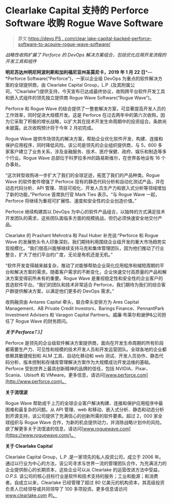 # Clearlake Capital 支持的 Perforce Software 收购 Rogue Wave Software

> 原文:[https://devo PS . com/clear lake-capital-backed-perforce-software-to-acquire-rogue-wave-software/](https://devops.com/clearlake-capital-backed-perforce-software-to-acquire-rogue-wave-software/)

*战略性收购扩展了 Perforce 的 DevOps 解决方案组合，包括优化应用开发流程的开发工具和组件*

**明尼苏达州明尼阿波利斯和加利福尼亚州圣莫尼卡，2019 年 1 月 22 日***—*Perforce Software(“Perforce”)，一家以企业级 DevOps 为重点的软件解决方案的全球提供商，由 Clearlake Capital Group，L.P .(及其附属公司，“Clearlake”)提供支持，今天宣布已达成最终协议，收购跨平台软件开发工具和嵌入式组件的领先独立提供商 Rogue Wave Software(“Rogue Wave”)。

Perforce 和 Rogue Wave 的结合提供了一整套解决方案，可显著提高开发人员的工作效率，同时促进大规模开发。这是 Perforce 在过去两年中的第六次收购，因为它采取了积极的增长战略，以扩大其在技术开发生命周期中的投资组合。条款尚未披露。此次收购预计将于今年 2 月初完成。

Rogue Wave 提供市场领先的解决方案，帮助企业优化软件开发、构建、连接和保护应用程序，同时降低风险。该公司是领先的企业组织提供商，与 5，600 多家客户建立了业务关系，涉及金融服务、技术、医疗保健、政府、娱乐和制造等多个行业。Rogue Wave 总部位于科罗拉多州的路易斯维尔，在世界各地设有 16 个办事处。

“这次转型收购进一步扩大了我们的全球足迹，拓宽了我们的产品种类。Rogue Wave 的软件套件增强了 Perforce 现有的静态代码分析和自动化测试产品，并在动态代码分析、API 管理、项目可视化、开发人员生产力和嵌入式分析等领域增加了新的功能，”Perforce 首席执行官 Mark Ties 表示。“与 Rogue Wave 一起，Perforce 将继续为重视可扩展性、速度和安全性的企业创造价值。”

Perforce 继续构建其以 DevOps 为中心的软件产品组合，以独特的方式满足技术开发团队的需求，这些团队面临多方面的规模挑战，但仍必须快速安全地交付产品。

Clearlake 的 Prashant Mehrotra 和 Paul Huber 补充说:“Perforce 和 Rogue Wave 的发展势头令人印象深刻，我们期待利用围绕企业级开发的重大市场趋势实现规模化。“我们很高兴能够继续支持马克和集体管理团队，因为他们推动了行业整合，扩大了他们平台的广度，无论是有机还是无机。”

“软件开发变得越来越复杂，推动了对能够帮助企业简化应用程序和缩短周期的平台和解决方案的需求。随着客户需求的不断变化，企业快速交付高质量的产品和解决方案变得前所未有的重要。Rogue Wave 是重视稳定性和安全性的企业客户的首选软件平台。“我们的团队和技术非常适合 Perforce，我们期待为我们的综合客户群提供解决方案，以满足他们更多的 DevOps 需求。”

收购融资由 Antares Capital 牵头，联合牵头安排方为 Ares Capital Management、AB Private Credit Investors、Barings Finance、PennantPark Investment Advisers 和 Varagon Capital Partners。威廉·布莱尔和谢伊&公司担任了 Rogue Wave 的财务顾问。

***关于 Perforce**T3】*

Perforce 是领先的企业级软件解决方案提供商，面向在开发生命周期的所有阶段都需要生产力、可见性和规模的技术开发人员和开发运营团队。全球各地的企业都依赖其敏捷规划和 ALM 工具、自动化移动和 web 测试、开发人员协作、静态代码分析、版本控制和存储库管理解决方案作为大规模成功开发运维的基础。Perforce 受到世界上最具创新精神的品牌的信任，包括 NVIDIA、Pixar、Scania、Ubisoft 和 VMware。更多信息，请访问[www.perforce.com](http://www.perforce.com)。

**关于流氓波**

Rogue Wave 帮助成千上万的全球企业客户解决构建、连接和保护应用程序中最困难和最复杂的问题。从 API 管理、web 和移动、嵌入式分析、静态和动态分析到开源支持，该公司提供了充满信心的创新所需的软件要素。超过 2，000 家全球组织与 Rogue Wave 合作，为新的机会提供动力，并消除战略计划中的风险。欲了解更多关于流氓波的信息，请访问[www.roguewave.com](https://www.roguewave.com/)。

**关于 Clearlake Capital**

Clearlake Capital Group，L.P .是一家领先的私人投资公司，成立于 2006 年。通过以行业为中心的方法，该公司寻求与世界一流的管理团队合作，为充满活力的企业提供耐心的长期资本，这些企业可以从 Clearlake 的运营改进方法中受益， *O.P.S.* 该公司的核心目标行业是软件和技术支持的服务；工业和能源；和消费者。自成立以来，Clearlake 已经管理了超过 80 亿美元的机构资本，其高级投资负责人已经领导或共同领导了 100 多项投资。更多信息请访问 www.clearlake.com 的[。](http://www.clearlake.com)